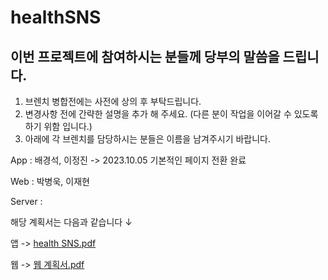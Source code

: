 # healthSNS

## 이번 프로젝트에 참여하시는 분들께 당부의 말씀을 드립니다.

1. 브렌치 병합전에는 사전에 상의 후 부탁드립니다.
2. 변경사항 전에 간략한 설명을 추가 해 주세요. (다른 분이 작업을 이어갈 수 있도록 하기 위함 입니다.)
3. 아래에 각 브렌치를 담당하시는 분들은 이름을 남겨주시기 바랍니다.

App : 배경석, 이정진
-> 2023.10.05 기본적인 페이지 전환 완료

Web : 박병욱, 이재현

Server :

해당 계획서는 다음과 같습니다 ↓

앱 ->
[health SNS.pdf](https://github.com/backstone025/healthSNS/files/12682325/health.SNS.pdf)

웹 ->
[웹 계획서.pdf](https://github.com/backstone025/healthSNS/files/12774068/default.pdf)
